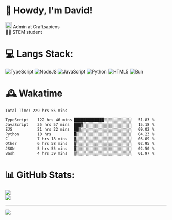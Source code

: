 # 👋 Howdy, I'm David!
<img src="https://cdn.discordapp.com/role-icons/959259258829021255/243d02ee3fbd0821de14bf13a0cde87b.webp?size=2048" height=20> Admin at Craftsapiens<br>👨‍🔬 STEM student

# 💻 Langs Stack:
![TypeScript](https://img.shields.io/badge/typescript-%23007ACC.svg?style=for-the-badge&logo=typescript&logoColor=white) ![NodeJS](https://img.shields.io/badge/node.js-6DA55F?style=for-the-badge&logo=node.js&logoColor=white) ![JavaScript](https://img.shields.io/badge/javascript-%23323330.svg?style=for-the-badge&logo=javascript&logoColor=%23F7DF1E) ![Python](https://img.shields.io/badge/python-3670A0?style=for-the-badge&logo=python&logoColor=ffdd54)  ![HTML5](https://img.shields.io/badge/html5-%23E34F26.svg?style=for-the-badge&logo=html5&logoColor=white) ![Bun](https://img.shields.io/badge/Bun-%23000000.svg?style=for-the-badge&logo=bun&logoColor=white) 

# 🕰️ Wakatime 
<!--START_SECTION:waka-->

```txt
Total Time: 229 hrs 55 mins

TypeScript    122 hrs 46 mins █████████████░░░░░░░░░░░░   51.83 %
JavaScript    35 hrs 57 mins  ███▓░░░░░░░░░░░░░░░░░░░░░   15.18 %
EJS           21 hrs 22 mins  ██▒░░░░░░░░░░░░░░░░░░░░░░   09.02 %
Python        10 hrs          █░░░░░░░░░░░░░░░░░░░░░░░░   04.23 %
C             7 hrs 18 mins   ▓░░░░░░░░░░░░░░░░░░░░░░░░   03.09 %
Other         6 hrs 58 mins   ▓░░░░░░░░░░░░░░░░░░░░░░░░   02.95 %
JSON          5 hrs 55 mins   ▓░░░░░░░░░░░░░░░░░░░░░░░░   02.50 %
Bash          4 hrs 39 mins   ▒░░░░░░░░░░░░░░░░░░░░░░░░   01.97 %
```

<!--END_SECTION:waka-->

# 📊 GitHub Stats:

![](https://github-readme-stats.vercel.app/api?username=davidcanas&theme=dark&hide_border=false&count_private=true)<br/>
![](https://github-readme-stats.vercel.app/api/top-langs/?username=davidcanas&theme=dark&hide_border=false&include_all_commits=true&count_private=true&layout=compact)

---
[![](https://visitcount.itsvg.in/api?id=davidcanas&icon=0&color=0)](https://visitcount.itsvg.in)

